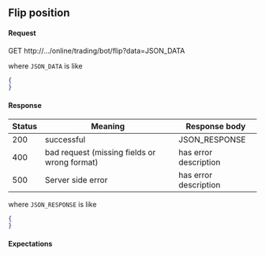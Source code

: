 ﻿## Flip position

#### Request

GET http://.../online/trading/bot/flip?data=JSON_DATA

where `JSON_DATA` is like

```json
{
}
```

#### Response

Status | Meaning           | Response body
-------|-------------------|-------------
200    | successful        | JSON_RESPONSE
400    | bad request (missing fields or wrong format) | has error description
500    | Server side error | has error description

where `JSON_RESPONSE` is like

```json
{
}
```

#### Expectations
